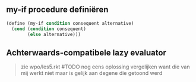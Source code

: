 ## my-if procedure definiëren
```scheme
(define (my-if condition consequent alternative)
  (cond (condition consequent)
        (else alternative)))
```


## Achterwaards-compatibele lazy evaluator
> zie wpo/les5.rkt
#TODO
nog eens oplossing vergelijken want die van mij werkt niet maar is gelijk aan degene die getoond werd
